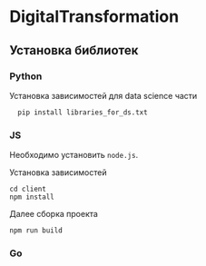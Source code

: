 # DigitalTransformation

## Установка библиотек

### Python

Установка зависимостей для data science части

```
  pip install libraries_for_ds.txt
```

### JS
Необходимо установить ```node.js```.

Установка зависимостей

```
cd client
npm install
```

Далее сборка проекта

```
npm run build 
```

### Go
